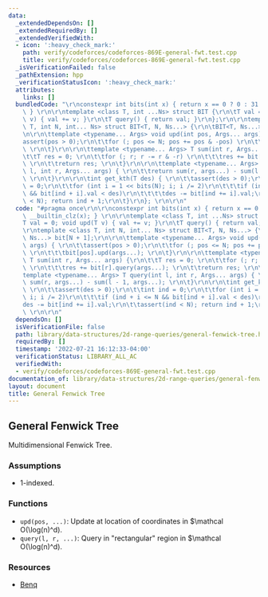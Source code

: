 ```yaml
---
data:
  _extendedDependsOn: []
  _extendedRequiredBy: []
  _extendedVerifiedWith:
  - icon: ':heavy_check_mark:'
    path: verify/codeforces/codeforces-869E-general-fwt.test.cpp
    title: verify/codeforces/codeforces-869E-general-fwt.test.cpp
  _isVerificationFailed: false
  _pathExtension: hpp
  _verificationStatusIcon: ':heavy_check_mark:'
  attributes:
    links: []
  bundledCode: "\r\nconstexpr int bits(int x) { return x == 0 ? 0 : 31 - __builtin_clz(x);\
    \ } \r\n\r\ntemplate <class T, int ...Ns> struct BIT {\r\n\tT val = 0; void upd(T\
    \ v) { val += v; }\r\n\tT query() { return val; }\r\n};\r\n\r\ntemplate <class\
    \ T, int N, int... Ns> struct BIT<T, N, Ns...> {\r\n\tBIT<T, Ns...> bit[N + 1];\r\
    \n\r\n\ttemplate <typename... Args> void upd(int pos, Args... args) { \r\n\t\t\
    assert(pos > 0);\r\n\t\tfor (; pos <= N; pos += pos & -pos) \r\n\t\t\tbit[pos].upd(args...);\
    \ \r\n\t}\r\n\r\n\ttemplate <typename... Args> T sum(int r, Args... args) {\r\n\
    \t\tT res = 0; \r\n\t\tfor (; r; r -= r & -r) \r\n\t\t\tres += bit[r].query(args...);\
    \ \r\n\t\treturn res; \r\n\t}\r\n\r\n\ttemplate <typename... Args> T query(int\
    \ l, int r, Args... args) { \r\n\t\treturn sum(r, args...) - sum(l - 1, args...);\
    \ \r\n\t}\r\n\r\n\tint get_kth(T des) { \r\n\t\tassert(des > 0);\r\n\t\tint ind\
    \ = 0;\r\n\t\tfor (int i = 1 << bits(N); i; i /= 2)\r\n\t\t\tif (ind + i <= N\
    \ && bit[ind + i].val < des)\r\n\t\t\t\tdes -= bit[ind += i].val;\r\n\t\tassert(ind\
    \ < N); return ind + 1;\r\n\t}\r\n}; \r\n\r\n"
  code: "#pragma once\r\n\r\nconstexpr int bits(int x) { return x == 0 ? 0 : 31 -\
    \ __builtin_clz(x); } \r\n\r\ntemplate <class T, int ...Ns> struct BIT {\r\n\t\
    T val = 0; void upd(T v) { val += v; }\r\n\tT query() { return val; }\r\n};\r\n\
    \r\ntemplate <class T, int N, int... Ns> struct BIT<T, N, Ns...> {\r\n\tBIT<T,\
    \ Ns...> bit[N + 1];\r\n\r\n\ttemplate <typename... Args> void upd(int pos, Args...\
    \ args) { \r\n\t\tassert(pos > 0);\r\n\t\tfor (; pos <= N; pos += pos & -pos)\
    \ \r\n\t\t\tbit[pos].upd(args...); \r\n\t}\r\n\r\n\ttemplate <typename... Args>\
    \ T sum(int r, Args... args) {\r\n\t\tT res = 0; \r\n\t\tfor (; r; r -= r & -r)\
    \ \r\n\t\t\tres += bit[r].query(args...); \r\n\t\treturn res; \r\n\t}\r\n\r\n\t\
    template <typename... Args> T query(int l, int r, Args... args) { \r\n\t\treturn\
    \ sum(r, args...) - sum(l - 1, args...); \r\n\t}\r\n\r\n\tint get_kth(T des) {\
    \ \r\n\t\tassert(des > 0);\r\n\t\tint ind = 0;\r\n\t\tfor (int i = 1 << bits(N);\
    \ i; i /= 2)\r\n\t\t\tif (ind + i <= N && bit[ind + i].val < des)\r\n\t\t\t\t\
    des -= bit[ind += i].val;\r\n\t\tassert(ind < N); return ind + 1;\r\n\t}\r\n};\
    \ \r\n\r\n"
  dependsOn: []
  isVerificationFile: false
  path: library/data-structures/2d-range-queries/general-fenwick-tree.hpp
  requiredBy: []
  timestamp: '2022-07-21 16:12:33-04:00'
  verificationStatus: LIBRARY_ALL_AC
  verifiedWith:
  - verify/codeforces/codeforces-869E-general-fwt.test.cpp
documentation_of: library/data-structures/2d-range-queries/general-fenwick-tree.hpp
layout: document
title: General Fenwick Tree
---
```


## General Fenwick Tree

Multidimensional Fenwick Tree. 

### Assumptions
- $1$-indexed. 

### Functions
- `upd(pos, ...)`: Update at location of coordinates in $\mathcal O(\log(n)^d).
- `query(l, r, ...)`: Query in "rectangular" region in $\mathcal O(\log(n)^d).

### Resources
- [Benq](https://github.com/bqi343/USACO/blob/master/Implementations/content/data-structures/1D%20Range%20Queries%20(9.2)/BitNd.h)
